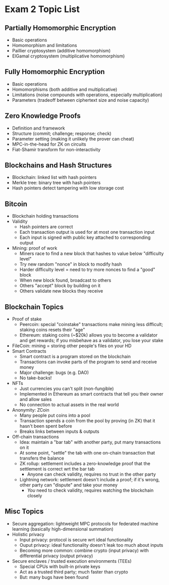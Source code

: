 # Exam 2 Topic List

## Partially Homomorphic Encryption

- Basic operations
- Homomorphism and limitations
- Paillier cryptosystem (additive homomorphism)
- ElGamal cryptosystem (multiplicative homomorphism)

## Fully Homomorphic Encryption

- Basic operations
- Homomorphisms (both additive and multiplicative)
- Limitations (noise compounds with operations, especially multiplication)
- Parameters (tradeoff between ciphertext size and noise capacity)

## Zero Knowledge Proofs

- Definition and framework
- Structure (commit; challenge; response; check)
- Parameter setting (making it unlikely the prover can cheat)
- MPC-in-the-head for ZK on circuits
- Fiat-Shamir transform for non-interactivity

## Blockchains and Hash Structures

- Blockchain: linked list with hash pointers
- Merkle tree: binary tree with hash pointers
- Hash pointers detect tampering with low storage cost

## Bitcoin

- Blockchain holding transactions
- Validity
  - Hash pointers are correct
  - Each transaction output is used for at most one transaction input
  - Each input is signed with public key attached to corresponding output
- Mining: proof of work
  - Miners race to find a new block that hashes to value below "difficulty level"
  - Try new random "nonce" in block to modify hash
  - Harder difficulty level = need to try more nonces to find a "good" block
  - When new block found, broadcast to others
  - Others "accept" block by building on it
  - Others validate new blocks they receive

## Blockchain Topics

- Proof of stake
  - Peercoin: special "coinstake" transactions make mining less difficult; staking coins resets their "age"
  - Ethereum: staking coins (~$20k) allows you to become a validator and get rewards; if you misbehave as a validator, you lose your stake
- FileCoin: mining = storing other people's files on your HD
- Smart Contracts
  - Smart contract is a program stored on the blockchain
  - Transactions can invoke parts of the program to send and receive money
  - Major challenge: bugs (e.g. DAO)
  - No take-backs!
- NFTs
  - Just currencies you can't split (non-fungible)
  - Implemented in Ethereum as smart contracts that tell you their owner and allow sales
  - No connection to actual assets in the real world
- Anonymity: ZCoin
  - Many people put coins into a pool
  - Transaction spends a coin from the pool by proving (in ZK) that it hasn't been spent before
  - Breaks links between inputs & outputs
- Off-chain transactions
  - Idea: maintain a "bar tab" with another party, put many transactions on it
  - At some point, "settle" the tab with one on-chain transaction that transfers the balance
  - ZK rollup: settlement includes a zero-knowledge proof that the settlement is correct wrt the bar tab
    - Anyone can check validity, requires no trust in the other party
  - Lightning network: settlement doesn't include a proof; if it's wrong, other party can "dispute" and take your money
    - *You* need to check validity, requires watching the blockchain closely

## Misc Topics

- Secure aggregation: lightweight MPC protocols for federated machine learning (basically high-dimensional summation)
- Holistic privacy
  - Input privacy: protocol is secure wrt ideal functionality
  - Ouput privacy: ideal functionality doesn't leak too much about inputs
  - Becoming more common: combine crypto (input privacy) with differential privacy (output privacy)
- Secure enclaves / trusted execution environments (TEEs)
  - Special CPUs with built-in private keys
  - Act as a trusted third party; much faster than crypto
  - But: many bugs have been found
